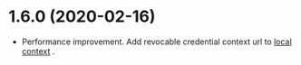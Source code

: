 # 1.6.0 (2020-02-16)
* Performance improvement. Add revocable credential context url to [local context](./src/_baseDocumentLoader/localContexts.ts) .
